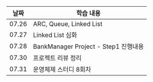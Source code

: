 | 날짜  | 학습 내용                            |
| ----- | ------------------------------------ |
| 07.26 | ARC, Queue, Linked List              |
| 07.27 | Linked List 심화                     |
| 07.28 | BankManager Project - Step1 진행내용 |
| 07.30 | 프로젝트 리뷰 정리                   |
| 07.31 | 운영체제 스터디 8회차                |
